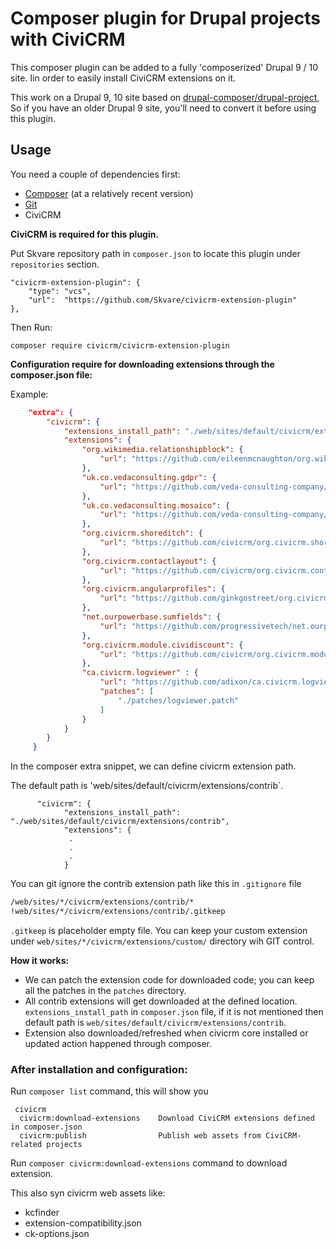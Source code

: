 # Composer plugin for Drupal projects with CiviCRM

This composer plugin can be added to a fully 'composerized' Drupal 9 / 10 site. Iin order to easily install CiviCRM extensions on it.

This work on a Drupal 9, 10 site based on
[drupal-composer/drupal-project](https://github.com/drupal-composer/drupal-project),
So if you have an older Drupal 9 site, you'll need to convert it before using this plugin.

## Usage

You need a couple of dependencies first:

- [Composer](https://getcomposer.org/doc/00-intro.md#installation-linux-unix-osx) (at a relatively recent version)
- [Git](https://git-scm.com/book/en/v2/Getting-Started-Installing-Git)
- CiviCRM

**CiviCRM is required for this plugin.**

Put Skvare repository path in `composer.json` to locate this plugin under
`repositories` section.
```
"civicrm-extension-plugin": {
    "type": "vcs",
    "url":  "https://github.com/Skvare/civicrm-extension-plugin"
},
```
Then Run:
```
composer require civicrm/civicrm-extension-plugin
```
**Configuration require for downloading extensions through the composer.json file:**

Example:

```json
    "extra": {
        "civicrm": {
            "extensions_install_path": "./web/sites/default/civicrm/extensions/contrib",
            "extensions": {
                "org.wikimedia.relationshipblock": {
                    "url": "https://github.com/eileenmcnaughton/org.wikimedia.relationshipblock/archive/1.3.zip"
                },
                "uk.co.vedaconsulting.gdpr": {
                    "url": "https://github.com/veda-consulting-company/uk.co.vedaconsulting.gdpr/archive/v2.7.zip"
                },
                "uk.co.vedaconsulting.mosaico": {
                    "url": "https://github.com/veda-consulting-company/uk.co.vedaconsulting.mosaico/archive/2.5.zip"
                },
                "org.civicrm.shoreditch": {
                    "url": "https://github.com/civicrm/org.civicrm.shoreditch/archive/1.0.0-beta.2.zip"
                },
                "org.civicrm.contactlayout": {
                    "url": "https://github.com/civicrm/org.civicrm.contactlayout/archive/1.7.1.zip"
                },
                "org.civicrm.angularprofiles": {
                    "url": "https://github.com/ginkgostreet/org.civicrm.angularprofiles/archive/v4.7.31-1.1.2.zip"
                },
                "net.ourpowerbase.sumfields": {
                    "url": "https://github.com/progressivetech/net.ourpowerbase.sumfields/archive/v4.0.2.zip"
                },
                "org.civicrm.module.cividiscount": {
                    "url": "https://github.com/civicrm/org.civicrm.module.cividiscount/archive/3.8.1.zip"
                },
                "ca.civicrm.logviewer" : {
                    "url": "https://github.com/adixon/ca.civicrm.logviewer/archive/1.2.zip",
                    "patches": [
                        "./patches/logviewer.patch"
                    ]
                }
            }
        }
     }
```

In the composer extra snippet, we can define civicrm extension path.

The default path is 'web/sites/default/civicrm/extensions/contrib`.
```composer
      "civicrm": {
            "extensions_install_path": "./web/sites/default/civicrm/extensions/contrib",
            "extensions": {
             .
             .
             .
            }
```

You can git ignore the contrib extension path like this in `.gitignore` file
```bash
/web/sites/*/civicrm/extensions/contrib/*
!web/sites/*/civicrm/extensions/contrib/.gitkeep
```
`.gitkeep` is placeholder empty file.
You can keep your custom extension under `web/sites/*/civicrm/extensions/custom/` directory wih GIT control.

**How it works:**

* We can patch the extension code for downloaded code; you can keep all the patches in the `patches` directory.
* All contrib extensions will get downloaded at the defined location.
  `extensions_install_path` in `composer.json` file, if it is not mentioned then
  default path is `web/sites/default/civicrm/extensions/contrib`.
* Extension also downloaded/refreshed when civicrm core installed or updated action happened through composer.

### After installation and configuration:
Run `composer list` command, this will show you
```composer
 civicrm
  civicrm:download-extensions    Download CiviCRM extensions defined in composer.json
  civicrm:publish                Publish web assets from CiviCRM-related projects
```

Run `composer civicrm:download-extensions` command to download extension.


This also syn civicrm web assets like:
* kcfinder
* extension-compatibility.json
* ck-options.json

